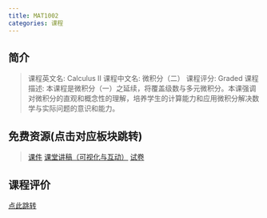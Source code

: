 ```yaml
---
title: MAT1002
categories: 课程
---
```


## 简介

> 课程英文名: Calculus II
> 课程中文名: 微积分（二）
> 课程评分: Graded
> 课程描述: 本课程是微积分（一）之延续，将覆盖级数与多元微积分。本课强调对微积分的直观和概念性的理解，培养学生的计算能力和应用微积分解决数学与实际问题的意识和能力。

## 免费资源(点击对应板块跳转)

> [课件](https://github.com/dsanying/CUHKSZ_course/tree/main/MAT1002/Courseware)
> [课堂讲稿（可视化与互动）](https://cocalc.com/share/projects/3f43427d-8c45-4906-8aa5-1f47c255dc41)
> [试卷](https://github.com/dsanying/CUHKSZ_course/tree/main/MAT1002/Exam)

## 课程评价

[点此跳转](https://dsanying.github.io/cuhksz/course-evaluation/)